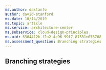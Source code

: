 ```yaml
---
ms.author: dastanfo
author: david-stanford
ms.date: 10/14/2019
ms.topic: article
ms.service: architecture-center
ms.subservice: cloud-design-principles
ms.uid: 6364412b-f2a2-4c96-9917-81531e076708
ms.assessment_question: Branching strategies
---
```

## Branching strategies



